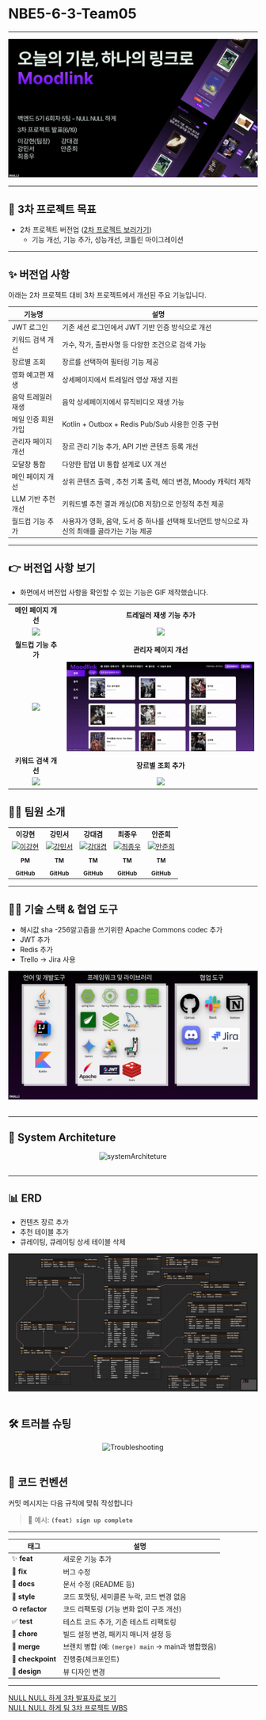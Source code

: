 # NBE5-6-3-Team05

<hr/>

<div align="center">
  <img src="readmeresource/project_info.png" alt="Project Info" style="max-width: 100%; height: auto;">

</div>

---

## 📌 3차 프로젝트 목표

- 2차 프로젝트 버전업 ([2차 프로젝트 보러가기](https://github.com/prgrms-be-devcourse/NBE5-6-2-Team05))<br>
    - 기능 개선, 기능 추가, 성능개선, 코틀린 마이그레이션

---

##  ✨ 버전업 사항
아래는 2차 프로젝트 대비 3차 프로젝트에서 개선된 주요 기능입니다.

| 기능명          | 설명                                                     |
|--------------|--------------------------------------------------------|
| JWT 로그인      | 기존 세션 로그인에서 JWT 기반 인증 방식으로 개선                          |
 키워드 검색 개선    | 가수, 작가, 출판사명 등 다양한 조건으로 검색 가능                          |
| 장르별 조회	      | 장르를 선택하여 필터링 기능 제공                                     |
| 영화 예고편 재생    | 상세페이지에서 트레일러 영상 재생 지원                                  |
| 음악 트레일러 재생   | 음악 상세페이지에서 뮤직비디오 재생 가능                                 |
| 메일 인증 회원가입   | Kotlin + Outbox + Redis Pub/Sub 사용한 인증 구현              |
| 관리자 페이지 개선   | 장르 관리 기능 추가, API 기반 콘텐츠 등록 개선                          |
| 모달창 통합       | 다양한 팝업 UI 통합 설계로 UX 개선                                 |
| 메인 페이지 개선    | 상위 콘텐츠 출력 , 추천 기록 출력, 헤더 변경, Moody 캐릭터 제작              |
| LLM 기반 추천 개선 | 키워드별 추천 결과 캐싱(DB 저장)으로 안정적 추천 제공                       |
| 월드컵 기능 추가    | 사용자가 영화, 음악, 도서 중 하나를 선택해 토너먼트 방식으로 자신의 최애를 골라가는 기능 제공 |

---

##  👉 버전업 사항 보기
- 화면에서 버전업 사항을 확인할 수 있는 기능은 GIF 제작했습니다.

<table>
  <tr>
    <td align="center"><b>메인 페이지 개선</b></td>
    <td align="center"><b>트레일러 재생 기능 추가</b></td>
  </tr>
  <tr>
    <td align="center">
      <img src="readmeresource/mainPage.gif" width="380"/>
    </td>
    <td align="center">
      <img src="readmeresource/trailer.gif" width="380"/>
    </td>
  </tr>

<tr>
    <td align="center"><b>월드컵 기능 추가</b></td>
    <td align="center"><b>관리자 페이지 개선</b></td>
  </tr>
  <tr>
    <td align="center">
      <img src="readmeresource/worldcup.gif" width="380"/>
    </td>
    <td align="center">
      <img src="readmeresource/adminnew.gif" width="380"/>
    </td>
  </tr>

  <tr>
    <td align="center"><b>키워드 검색 개선</b></td>
    <td align="center"><b>장르별 조회 추가</b></td>
  </tr>
  <tr>
    <td align="center">
      <img src="readmeresource/search_keyword.gif" width="380"/>
    </td>
    <td align="center">
      <img src="readmeresource/searchGenre.gif" width="380"/>
    </td>
  </tr>

</table>

## 🧑‍💻 팀원 소개

<div align="center">

<table>
  <tbody>
    <tr>
      <td align="center"><b>이강현</b></td>
      <td align="center"><b>강민서</b></td>
      <td align="center"><b>강대겸</b></td>
      <td align="center"><b>최종우</b></td>
      <td align="center"><b>안준희</b></td>
    </tr>
    <tr>
      <td align="center"><a href="https://github.com/Leeka99"><img src="https://github.com/Leeka99.png" width="100px;" alt="이강현"/></a></td>
      <td align="center"><a href="https://github.com/childstone"><img src="https://github.com/childstone.png" width="100px;" alt="강민서"/></a></td>
      <td align="center"><a href="https://github.com/KangDaegyeom"><img src="https://github.com/KangDaegyeom.png" width="100px;" alt="강대겸"/></a></td>
      <td align="center"><a href="https://github.com/lnvisibledragon"><img src="https://github.com/lnvisibledragon.png" width="100px;" alt="최종우"/></a></td>
      <td align="center"><a href="https://github.com/june3780"><img src="https://github.com/june3780.png" width="100px;" alt="안준희"/></a></td>
    </tr>
    <tr>
      <td align="center"><sub><b>PM</b></sub></td>
      <td align="center"><sub><b>TM</b></sub></td>
      <td align="center"><sub><b>TM</b></sub></td>
      <td align="center"><sub><b>TM</b></sub></td>
      <td align="center"><sub><b>TM</b></sub></td>
    </tr>
    <tr>
      <td align="center"><a href="https://github.com/Leeka99"><sub><b>GitHub</b></sub></a></td>
      <td align="center"><a href="https://github.com/childstone"><sub><b>GitHub</b></sub></a></td>
      <td align="center"><a href="https://github.com/KangDaegyeom"><sub><b>GitHub</b></sub></a></td>
      <td align="center"><a href="https://github.com/lnvisibledragon"><sub><b>GitHub</b></sub></a></td>
      <td align="center"><a href="https://github.com/june3780"><sub><b>GitHub</b></sub></a></td>
    </tr>
  </tbody>
</table>

</div>

---

## 👨‍🔧 기술 스택 & 협업 도구
- 해시값 sha -256알고즘을 쓰기위한 Apache Commons codec 추가
- JWT 추가
- Redis 추가
- Trello -> Jira 사용
<div align="center">
<img src="readmeresource/stack.png" alt="stack" style="max-width: 100%; height: auto;">
</div>
<br/>

---

## 📍 System Architeture

<div align="center">
<img src="readmeresource/systemArchiteture.png" alt="systemArchiteture" style="max-width: 100%; height: auto;">
</div>
<br/>

---

## 📊 ERD
- 컨텐츠 장르 추가
- 추천 테이블 추가
- 큐레이팅, 큐레이팅 상세 테이블 삭제
<div align="center">
<img src="readmeresource/erd.png" alt="erd" style="max-width: 100%; height: auto;">
</div>
<br/>


## 🛠️ 트러블 슈팅
<div align="center">
<img src="readmeresource/troubleshooting.png" alt="Troubleshooting" style="max-width: 100%; height: auto;">
</div>
<br/>

## 🧾 코드 컨벤션

커밋 메시지는 다음 규칙에 맞춰 작성합니다

> 📌 예시: **`(feat) sign up complete`**

---

| 태그                | 설명                                      |
|-------------------|-----------------------------------------|
| ✨ **feat**        | 새로운 기능 추가                               |
| 🐛 **fix**        | 버그 수정                                   |
| 📝 **docs**       | 문서 수정 (README 등)                        |
| 💄 **style**      | 코드 포맷팅, 세미콜론 누락, 코드 변경 없음               |
| ♻️ **refactor**   | 코드 리팩토링 (기능 변화 없이 구조 개선)                |
| ✅ **test**        | 테스트 코드 추가, 기존 테스트 리팩토링                  |
| 🔧 **chore**      | 빌드 설정 변경, 패키지 매니저 설정 등                  |
| 🔀 **merge**      | 브랜치 병합 (예: `(merge) main` → main과 병합했음) |
| 📍 **checkpoint** | 진행중(체크포인트)                              |
| 🎨 **design**     | 뷰 디자인 변경                                |

---
[NULL NULL 하게 3차 발표자료 보기](readmeresource/nullnullppt.pdf)<br>
[NULL NULL 하게 팀 3차 프로젝트 WBS](readmeresource/wbs_timeline.png)<br>